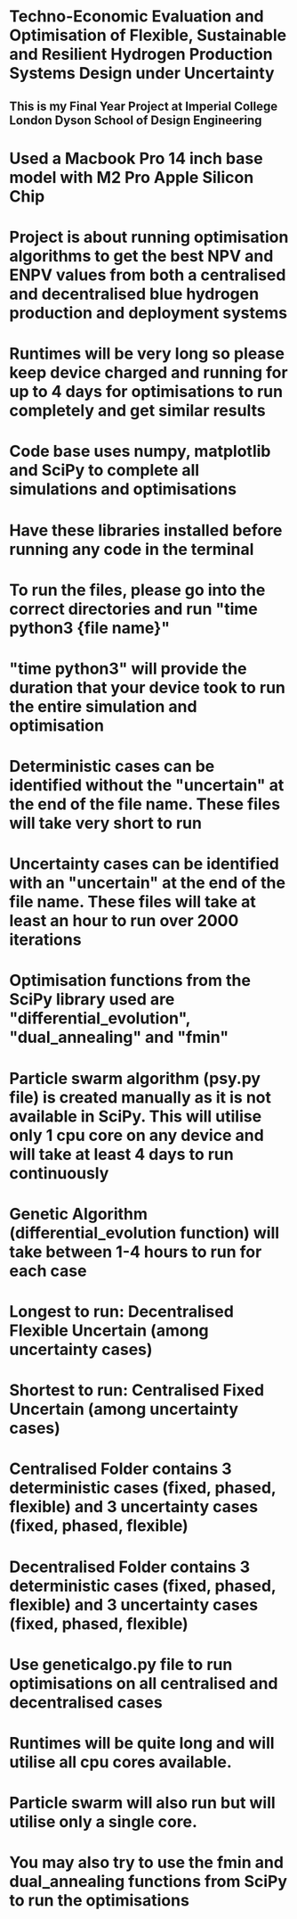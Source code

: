 # Techno-Economic Evaluation and Optimisation of Flexible, Sustainable and Resilient Hydrogen Production Systems Design under Uncertainty
## This is my Final Year Project at Imperial College London Dyson School of Design Engineering
# Used a Macbook Pro 14 inch base model with M2 Pro Apple Silicon Chip

# Project is about running optimisation algorithms to get the best NPV and ENPV values from both a centralised and decentralised blue hydrogen production and deployment systems
# Runtimes will be very long so please keep device charged and running for up to 4 days for optimisations to run completely and get similar results

# Code base uses numpy, matplotlib and SciPy to complete all simulations and optimisations
# Have these libraries installed before running any code in the terminal

# To run the files, please go into the correct directories and run "time python3 {file name}"
# "time python3" will provide the duration that your device took to run the entire simulation and optimisation

# Deterministic cases can be identified without the "uncertain" at the end of the file name. These files will take very short to run
# Uncertainty cases can be identified with an "uncertain" at the end of the file name. These files will take at least an hour to run over 2000 iterations
# Optimisation functions from the SciPy library used are "differential_evolution", "dual_annealing" and "fmin"
# Particle swarm algorithm (psy.py file) is created manually as it is not available in SciPy. This will utilise only 1 cpu core on any device and will take at least 4 days to run continuously
# Genetic Algorithm (differential_evolution function) will take between 1-4 hours to run for each case
# Longest to run: Decentralised Flexible Uncertain (among uncertainty cases)
# Shortest to run: Centralised Fixed Uncertain (among uncertainty cases)

# Centralised Folder contains 3 deterministic cases (fixed, phased, flexible) and 3 uncertainty cases (fixed, phased, flexible)
# Decentralised Folder contains 3 deterministic cases (fixed, phased, flexible) and 3 uncertainty cases (fixed, phased, flexible)
# Use geneticalgo.py file to run optimisations on all centralised and decentralised cases
# Runtimes will be quite long and will utilise all cpu cores available. 
# Particle swarm will also run but will utilise only a single core.
# You may also try to use the fmin and dual_annealing functions from SciPy to run the optimisations
